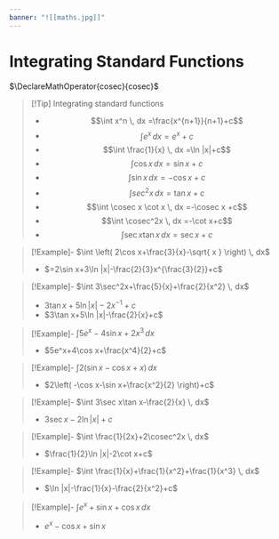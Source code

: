```yaml
---
banner: "![[maths.jpg]]"
---
```

# Integrating Standard Functions
$\DeclareMathOperator{cosec}{cosec}$
> [!Tip] Integrating standard functions 
> - $$\int x^n \, dx =\frac{x^{n+1}}{n+1}+c$$
> - $$\int e^x \, dx =e^x+c$$
> - $$\int \frac{1}{x} \, dx =\ln |x|+c$$
> - $$\int \cos x \, dx =\sin x+c$$
> - $$\int \sin x \, dx =-\cos x+c$$
> - $$\int sec^2x \, dx =\tan x+c$$
> - $$\int \cosec x \cot x \, dx =-\cosec x +c$$
> - $$\int \cosec^2x \, dx =-\cot x+c$$
> - $$\int \sec x \tan x\, dx =\sec x +c$$

> [!Example]- $\int \left( 2\cos x+\frac{3}{x}-\sqrt{ x } \right) \, dx$
> - $=2\sin x+3\ln |x|-\frac{2}{3}x^{\frac{3}{2}}+c$

> [!Example]- $\int 3\sec^2x+\frac{5}{x}+\frac{2}{x^2} \, dx$
> - $3\tan x+5\ln |x|-2x^{-1}+c$
> - $3\tan x+5\ln |x|-\frac{2}{x}+c$

> [!Example]- $\int 5e^x-4\sin x+2x^3 \, dx$
> - $5e^x+4\cos x+\frac{x^4}{2}+c$

> [!Example]- $\int 2(\sin x-\cos x+x) \, dx$
> - $2\left( -\cos x-\sin x+\frac{x^2}{2} \right)+c$

> [!Example]- $\int 3\sec x\tan x-\frac{2}{x} \, dx$
> - $3\sec x-2\ln |x|+c$

> [!Example]- $\int \frac{1}{2x}+2\cosec^2x \, dx$
> - $\frac{1}{2}\ln |x|-2\cot x+c$

> [!Example]- $\int \frac{1}{x}+\frac{1}{x^2}+\frac{1}{x^3} \, dx$
> - $\ln |x|-\frac{1}{x}-\frac{2}{x^2}+c$

> [!Example]- $\int e^x+\sin x+\cos x \, dx$
> - $e^x-\cos x+\sin x$

